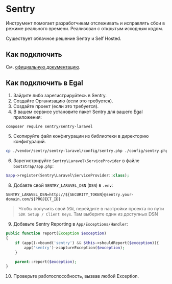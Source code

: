 # Sentry

Инструмент помогает разработчикам отслеживать и исправлять сбои в режиме
реального времени. Реализован с открытым исходным кодом.

Существует облачное решение Sentry и Self Hosted.


## Как подключить

См. [официальную документацию](https://docs.sentry.io/platforms/).


## Как подключить в Egal

1. Зайдите либо зарегистрируйтесь в Sentry.
2. Создайте Организацию (если это требуется).
3. Создайте проект (если это требуется).
4. В вашем сервисе установите пакет Sentry для вашего Egal приложения:

```bash
composer require sentry/sentry-laravel
```

5. Скопируйте файл конфигурации из библиотеки в директорию конфигураций.

```bash
cp ./vendor/sentry/sentry-laravel/config/sentry.php ./config/sentry.php
```

6. Зарегистрируйте `Sentry\Laravel\ServiceProvider` в файле
   `bootstrap/app.php`:

```php
$app->register(Sentry\Laravel\ServiceProvider::class);
```

8. Добавте свой `SENTRY_LARAVEL_DSN` (`DSN`) в `.env`:

```dotenv
SENTRY_LARAVEL_DSN=http://${SECURITY_TOKEN}@sentry.your-domain.com/${PROJECT_ID}
```

> Чтобы получить свой `DSN`, перейдите в настройки проекта по пути `SDK
> Setup / Client Keys`. Там выберите один из доступных DSN

9. Добавьте Sentry Reporting в `App/Exceptions/Handler`:

```php
public function report(Exception $exception)
{
    if (app()->bound('sentry') && $this->shouldReport($exception)){
        app('sentry')->captureException($exception);
    }

    parent::report($exception);
}
```

10. Проверьте работоспособность, вызвав любой Exception.

